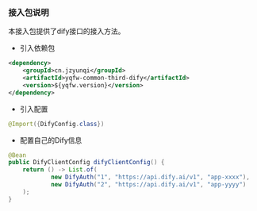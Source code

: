 ### 接入包说明
本接入包提供了dify接口的接入方法。

* 引入依赖包
```xml
<dependency>
    <groupId>cn.jzyunqi</groupId>
    <artifactId>yqfw-common-third-dify</artifactId>
    <version>${yqfw.version}</version>
</dependency>
```
* 引入配置
```java
@Import({DifyConfig.class})
```
* 配置自己的Dify信息
```java
@Bean
public DifyClientConfig difyClientConfig() {
    return () -> List.of(
            new DifyAuth("1", "https://api.dify.ai/v1", "app-xxxx"),
            new DifyAuth("2", "https://api.dify.ai/v1", "app-yyyy")
    );
}
```